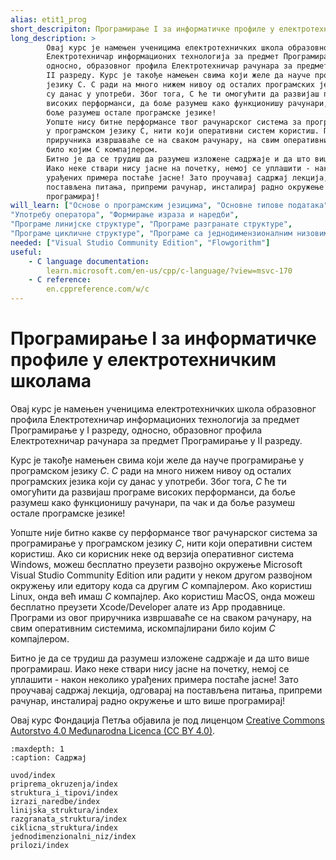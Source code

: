 ```yaml
---
alias: etit1_prog
short_descripiton: Програмирање I за информатичке профиле у електротехничким школама
long_description: >
        Овај курс је намењен ученицима електротехничких школа образовног профила
        Електротехничар информационих технологија за предмет Програмирање у I разреду,
        односно, образовног профила Електротехничар рачунара за предмет Програмирање у
        II разреду. Курс је такође намењен свима који желе да науче програмирање у програмском
        језику C. C ради на много нижем нивоу од осталих програмских језика који
        су данас у употреби. Због тога, C ће ти омогућити да развијаш програме
        високих перформанси, да боље разумеш како функционишу рачунари, па чак и да
        боље разумеш остале програмске језике!
        Уопште нису битне перформансе твог рачунарског система за програмирање
        у програмском језику C, нити који оперативни систем користиш. Програми из овог
        приручника извршаваће се на сваком рачунару, на свим оперативним системима, искомпајлирани
        било којим C компајлером.
        Битно је да се трудиш да разумеш изложене садржаје и да што више програмираш.
        Иако неке ствари нису јасне на почетку, немој се уплашити - након неколико
        урађених примера постаће јасне! Зато проучавај садржај лекција, одговарај на
        постављена питања, припреми рачунар, инсталирај радно окружење и што више
        програмирај!
will_learn: ["Основе о програмским језицима", "Основне типове података",
"Употребу оператора", "Формирање израза и наредби",
"Програме линијске структуре", "Програме разгранате структуре",
"Програме цикличне структуре", "Програме са једнодимензионалним низовима"]
needed: ["Visual Studio Community Edition", "Flowgorithm"]
useful: 
    - C language documentation:
        learn.microsoft.com/en-us/cpp/c-language/?view=msvc-170
    - C reference:
        en.cppreference.com/w/c
---
```

# Програмирање I за информатичке профиле у електротехничким школама

Овај курс је намењен ученицима електротехничких школа образовног профила
Електротехничар информационих технологија за предмет Програмирање у I разреду,
односно, образовног профила Електротехничар рачунара за предмет Програмирање у
II разреду.

Курс је такође намењен свима који желе да науче програмирање у програмском
језику $C$. $C$ ради на много нижем нивоу од осталих програмских језика који
су данас у употреби. Због тога, $C$ ће ти омогућити да развијаш програме
високих перформанси, да боље разумеш како функционишу рачунари, па чак и да
боље разумеш остале програмске језике!

Уопште није битно какве су перформансе твог рачунарског система за програмирање
у програмском језику $C$, нити који оперативни систем користиш. Ако си корисник
неке од верзија оперативног система Windows, можеш бесплатно преузети развојно
окружење Microsoft Visual Studio Community Edition или радити у неком другом
развојном окружењу или едитору кода са другим $C$ компајлером. Ако користиш
Linux, онда већ имаш $C$ компајлер. Ако користиш MacOS, онда можеш бесплатно
преузети Xcode/Developer алате из App продавнице. Програми из овог приручника
извршаваће се на сваком рачунару, на свим оперативним системима, искомпајлирани
било којим $C$ компајлером.

Битно је да се трудиш да разумеш изложене садржаје и да што више програмираш.
Иако неке ствари нису јасне на почетку, немој се уплашити - након неколико
урађених примера постаће јасне! Зато проучавај садржај лекција, одговарај на
постављена питања, припреми рачунар, инсталирај радно окружење и што више
програмирај!

Овај курс Фондација Петља објавила je под лиценцом
[Creative Commons Autorstvo 4.0 Međunarodna Licenca (CC BY 4.0)](https://creativecommons.org/licenses/by/4.0/deed.sr_LATN).

```{toctree}
:maxdepth: 1
:caption: Садржај

uvod/index
priprema_okruzenja/index
struktura_i_tipovi/index
izrazi_naredbe/index
linijska_struktura/index
razgranata_struktura/index
ciklicna_struktura/index
jednodimenzionalni_niz/index
prilozi/index
```

